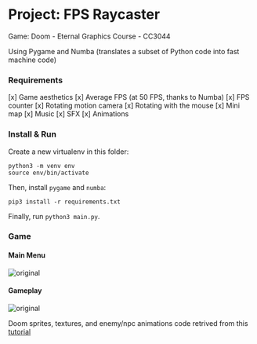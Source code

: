 # Project: FPS Raycaster
Game: Doom - Eternal
Graphics Course - CC3044

Using Pygame and Numba (translates a subset of Python code into fast machine code)

### Requirements
[x] Game aesthetics
[x] Average FPS (at 50 FPS, thanks to Numba)
[x] FPS counter
[x] Rotating motion camera
[x] Rotating with the mouse
[x] Mini map
[x] Music
[x] SFX
[x] Animations

### Install & Run

Create a new virtualenv in this folder:
```
python3 -m venv env
source env/bin/activate
```

Then, install `pygame` and `numba`:
```
pip3 install -r requirements.txt
```

Finally, run `python3 main.py`.

### Game

#### Main Menu
![original](https://github.com/gusmendez99/Graphics_Raycaster/raw/project/images/menu.gif?raw=true)

#### Gameplay
![original](https://github.com/gusmendez99/Graphics_Raycaster/raw/project/images/gameplay.gif?raw=true)

Doom sprites, textures, and enemy/npc animations code retrived from this [tutorial](https://youtu.be/MgTHkqMjVa4)